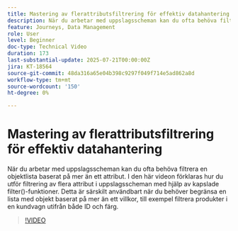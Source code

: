 ```yaml
---
title: Mastering av flerattributsfiltrering för effektiv datahantering
description: När du arbetar med uppslagsscheman kan du ofta behöva filtrera en objektlista baserat på mer än ett attribut. I den här videon förklaras hur du utför filtrering av flera attribut i uppslagsscheman med hjälp av kapslade filter()-funktioner. Detta är särskilt användbart när du behöver begränsa en lista med objekt baserat på mer än ett villkor, till exempel filtrera produkter i en kundvagn utifrån både ID och färg.
feature: Journeys, Data Management
role: User
level: Beginner
doc-type: Technical Video
duration: 173
last-substantial-update: 2025-07-21T00:00:00Z
jira: KT-18564
source-git-commit: 48da316a65e04b398c9297f049f714e5ad862a8d
workflow-type: tm+mt
source-wordcount: '150'
ht-degree: 0%

---
```



# Mastering av flerattributsfiltrering för effektiv datahantering

När du arbetar med uppslagsscheman kan du ofta behöva filtrera en objektlista baserat på mer än ett attribut. I den här videon förklaras hur du utför filtrering av flera attribut i uppslagsscheman med hjälp av kapslade filter()-funktioner. Detta är särskilt användbart när du behöver begränsa en lista med objekt baserat på mer än ett villkor, till exempel filtrera produkter i en kundvagn utifrån både ID och färg.

>[!VIDEO](https://video.tv.adobe.com/v/3469312/?learn=on&enablevpops)
